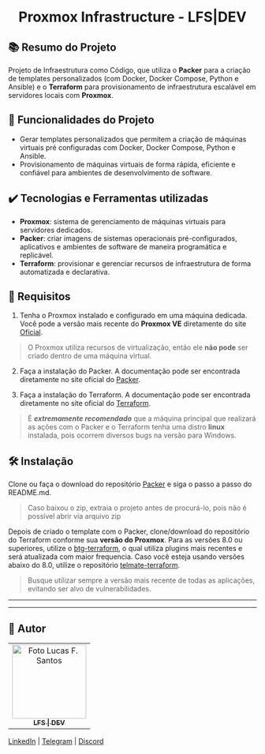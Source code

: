 <h1 align="center">
  <br>Proxmox Infrastructure - LFS|DEV
</h1>

## 📚  Resumo do Projeto

Projeto de Infraestrutura como Código, que utiliza o **Packer** para a criação de templates personalizados (com Docker, Docker Compose, Python e Ansible) e o **Terraform** para provisionamento de infraestrutura escalável em servidores locais com **Proxmox**. 

## 🔨 Funcionalidades do Projeto

- Gerar templates personalizados que permitem a criação de máquinas virtuais pré configuradas com Docker, Docker Compose, Python e Ansible.
- Provisionamento de máquinas virtuais de forma rápida, eficiente e confiável para ambientes de desenvolvimento de software.

## ✔️ Tecnologias e Ferramentas utilizadas

- **Proxmox**: sistema de gerenciamento de máquinas virtuais para servidores dedicados.
- **Packer**: criar imagens de sistemas operacionais pré-configurados, aplicativos e ambientes de software de maneira programática e replicável.
- **Terraform**: provisionar e gerenciar recursos de infraestrutura de forma automatizada e declarativa.

## 📁 Requisitos

1. Tenha o Proxmox instalado e configurado em uma máquina dedicada. Você pode a versão mais recente do **Proxmox VE** diretamente do site [Oficial](https://www.proxmox.com/en/downloads). 
> O Proxmox utiliza recursos de virtualização, então ele **não pode** ser criado dentro de uma máquina virtual. 

2. Faça a instalação do Packer. A documentação pode ser encontrada diretamente no site oficial do [Packer](https://developer.hashicorp.com/packer/tutorials/docker-get-started/get-started-install-cli).

3. Faça a instalação do Terraform. A documentação pode ser encontrada diretamente no site oficial do [Terraform](https://developer.hashicorp.com/terraform/tutorials/aws-get-started/install-cli).

> É ***extremamente recomendado*** que a máquina principal que realizará as ações com o Packer e o Terraform tenha uma distro **linux** instalada, pois ocorrem diversos bugs na versão para Windows. 

## 🛠️ Instalação

Clone ou faça o download do repositório [Packer](https://github.com/lfs-dev/proxmox-infrastructure/tree/main/packer/ubuntu2204-docker-ansible) e siga o passo a passo do README.md.

> Caso baixou o zip, extraia o projeto antes de procurá-lo, pois não é possível abrir via arquivo zip

Depois de criado o template com o Packer, clone/download do repositório do Terraform conforme sua **versão do Proxmox**. Para as versões 8.0 ou superiores, utilize o [btg-terraform](https://github.com/lfs-dev/proxmox-infrastructure/tree/main/terraform/btg-terraform), o qual utiliza plugins mais recentes e será atualizada com maior frequencia. Caso você esteja usando versões abaixo do 8.0, utilize o repositório [telmate-terraform](https://github.com/lfs-dev/proxmox-infrastructure/tree/main/terraform/telmate-terraform).

> Busque utilizar sempre a versão mais recente de todas as aplicações, evitando ser alvo de vulnerabilidades. 

---
___
## 💼 Autor

<table>
  <tr>
    <td align="center">
      <a href="https://github.com/lfs-dev">
        <img src="https://github.com/lfs-dev.png" width="150px;" alt="Foto Lucas F. Santos"/><br>
        <sub>
          <b>LFS | DEV</b>
        </sub>
      </a>
    </td>
  </tr>
</table>

[LinkedIn](https://www.linkedin.com/in/lfsdev/) | [Telegram](https://t.me/lucaslfsdev) | [Discord](https://discord.gg/qz28z7zrY2)